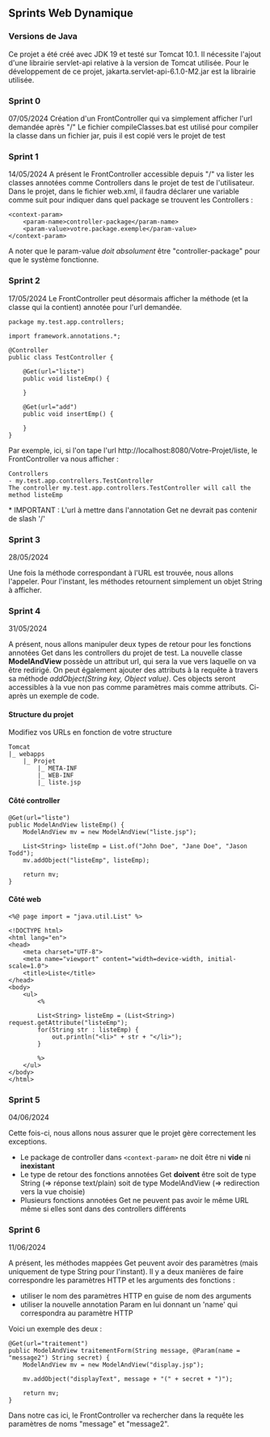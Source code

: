 ## Sprints Web Dynamique

### Versions de Java
Ce projet a été créé avec JDK 19 et testé sur Tomcat 10.1.
Il nécessite l'ajout d'une librairie servlet-api relative à la version de Tomcat utilisée. Pour le développement de ce projet, jakarta.servlet-api-6.1.0-M2.jar est la librairie utilisée. 

### Sprint 0
07/05/2024
Création d'un FrontController qui va simplement afficher l'url demandée après "/"
Le fichier compileClasses.bat est utilisé pour compiler la classe dans un fichier jar, puis il est copié vers le projet de test

### Sprint 1
14/05/2024
A présent le FrontController accessible depuis "/" va lister les classes annotées comme Controllers dans le projet de test de l'utilisateur. 
Dans le projet, dans le fichier web.xml, il faudra déclarer une variable comme suit pour indiquer dans quel package se trouvent les Controllers : 
```
<context-param>
    <param-name>controller-package</param-name>
    <param-value>votre.package.exemple</param-value>
</context-param>
```
A noter que le param-value *doit absolument* être "controller-package" pour que le système fonctionne. 

### Sprint 2
17/05/2024
Le FrontController peut désormais afficher la méthode (et la classe qui la contient) annotée pour l'url demandée. 
```
package my.test.app.controllers;

import framework.annotations.*;

@Controller
public class TestController {

    @Get(url="liste")
    public void listeEmp() {

    }

    @Get(url="add")
    public void insertEmp() {
        
    }
}

```
Par exemple, ici, si l'on tape l'url http://localhost:8080/Votre-Projet/liste, le FrontController va nous afficher :
```
Controllers
- my.test.app.controllers.TestController
The controller my.test.app.controllers.TestController will call the method listeEmp
```

\* IMPORTANT : L'url à mettre dans l'annotation Get ne devrait pas contenir de slash '/'

### Sprint 3
28/05/2024

Une fois la méthode correspondant à l'URL est trouvée, nous allons l'appeler. Pour l'instant, les méthodes retournent simplement un objet String à afficher. 

### Sprint 4
31/05/2024

A présent, nous allons manipuler deux types de retour pour les fonctions annotées Get dans les controllers du projet de test. La nouvelle classe **ModelAndView** possède un attribut url, qui sera la vue vers laquelle on va être redirigé. On peut également ajouter des attributs à la requête à travers sa méthode *addObject(String key, Object value)*. Ces objects seront accessibles à la vue non pas comme paramètres mais comme attributs. 
Ci-après un exemple de code. 

#### Structure du projet
Modifiez vos URLs en fonction de votre structure

```
Tomcat
|_ webapps
    |_ Projet
        |_ META-INF
        |_ WEB-INF
        |_ liste.jsp

```

#### Côté controller

```
@Get(url="liste")
public ModelAndView listeEmp() {
    ModelAndView mv = new ModelAndView("liste.jsp");

    List<String> listeEmp = List.of("John Doe", "Jane Doe", "Jason Todd");
    mv.addObject("listeEmp", listeEmp);

    return mv;
}
```

#### Côté web

```
<%@ page import = "java.util.List" %>

<!DOCTYPE html>
<html lang="en">
<head>
    <meta charset="UTF-8">
    <meta name="viewport" content="width=device-width, initial-scale=1.0">
    <title>Liste</title>
</head>
<body>
    <ul>
        <%
        
        List<String> listeEmp = (List<String>) request.getAttribute("listeEmp");
        for(String str : listeEmp) {
            out.println("<li>" + str + "</li>");
        }
        
        %>
    </ul>
</body>
</html>
```

### Sprint 5
04/06/2024

Cette fois-ci, nous allons nous assurer que le projet gère correctement les exceptions. 
- Le package de controller dans `<context-param>` ne doit être ni **vide** ni **inexistant**
- Le type de retour des fonctions annotées Get **doivent** être soit de type String (=> réponse text/plain) soit de type ModelAndView (=> redirection vers la vue choisie)
- Plusieurs fonctions annotées Get ne peuvent pas avoir le même URL même si elles sont dans des controllers différents

### Sprint 6
11/06/2024

A présent, les méthodes mappées Get peuvent avoir des paramètres (mais uniquement de type String pour l'instant). Il y a deux manières de faire correspondre les paramètres HTTP et les arguments des fonctions :
- utiliser le nom des paramètres HTTP en guise de nom des arguments
- utiliser la nouvelle annotation Param en lui donnant un 'name' qui correspondra au paramètre HTTP 

Voici un exemple des deux :
```
@Get(url="traitement")
public ModelAndView traitementForm(String message, @Param(name = "message2") String secret) {
    ModelAndView mv = new ModelAndView("display.jsp");

    mv.addObject("displayText", message + "(" + secret + ")");

    return mv;
}
```
Dans notre cas ici, le FrontController va rechercher dans la requête les paramètres de noms "message" et "message2". 